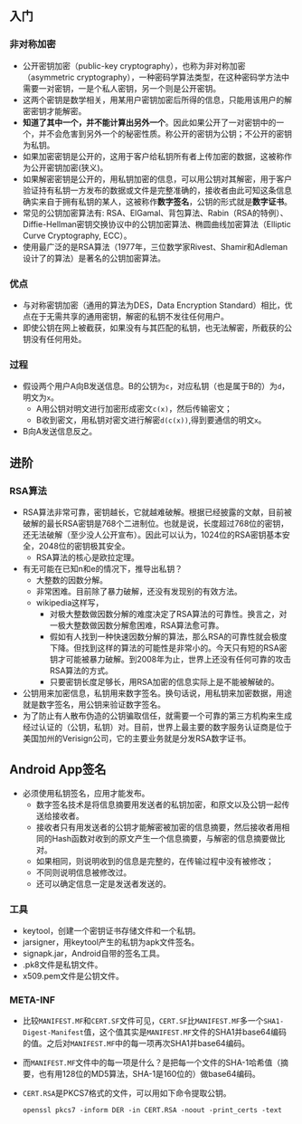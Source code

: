 ## 入门

### 非对称加密

* 公开密钥加密（public-key cryptography），也称为非对称加密（asymmetric cryptography），一种密码学算法类型，在这种密码学方法中需要一对密钥，一是个私人密钥，另一个则是公开密钥。
* 这两个密钥是数学相关，用某用户密钥加密后所得的信息，只能用该用户的解密密钥才能解密。
* **知道了其中一个，并不能计算出另外一个**。因此如果公开了一对密钥中的一个，并不会危害到另外一个的秘密性质。称公开的密钥为公钥；不公开的密钥为私钥。
* 如果加密密钥是公开的，这用于客户给私钥所有者上传加密的数据，这被称作为公开密钥加密(狭义)。
* 如果解密密钥是公开的，用私钥加密的信息，可以用公钥对其解密，用于客户验证持有私钥一方发布的数据或文件是完整准确的，接收者由此可知这条信息确实来自于拥有私钥的某人，这被称作**数字签名**，公钥的形式就是**数字证书**。
* 常见的公钥加密算法有: RSA、ElGamal、背包算法、Rabin（RSA的特例）、Diffie-Hellman密钥交换协议中的公钥加密算法、椭圆曲线加密算法（Elliptic Curve Cryptography, ECC）。
* 使用最广泛的是RSA算法（1977年，三位数学家Rivest、Shamir和Adleman设计了的算法）是著名的公钥加密算法。

### 优点

* 与对称密钥加密（通用的算法为DES，Data Encryption Standard）相比，优点在于无需共享的通用密钥，解密的私钥不发往任何用户。
* 即使公钥在网上被截获，如果没有与其匹配的私钥，也无法解密，所截获的公钥没有任何用处。

### 过程

* 假设两个用户A向B发送信息。B的公钥为`c`，对应私钥（也是属于B的）为`d`，明文为`x`。
  * A用公钥对明文进行加密形成密文`c(x)`，然后传输密文；
  * B收到密文，用私钥对密文进行解密`d(c(x))`,得到要通信的明文`x`。
* B向A发送信息反之。

## 进阶

### RSA算法

* RSA算法非常可靠，密钥越长，它就越难破解。根据已经披露的文献，目前被破解的最长RSA密钥是768个二进制位。也就是说，长度超过768位的密钥，还无法破解（至少没人公开宣布）。因此可以认为，1024位的RSA密钥基本安全，2048位的密钥极其安全。
  * RSA算法的核心是欧拉定理。
* 有无可能在已知n和e的情况下，推导出私钥？
  * 大整数的因数分解。
  * 非常困难。目前除了暴力破解，还没有发现别的有效方法。
  * wikipedia这样写，
    * 对极大整数做因数分解的难度决定了RSA算法的可靠性。换言之，对一极大整数做因数分解愈困难，RSA算法愈可靠。
    * 假如有人找到一种快速因数分解的算法，那么RSA的可靠性就会极度下降。但找到这样的算法的可能性是非常小的。今天只有短的RSA密钥才可能被暴力破解。到2008年为止，世界上还没有任何可靠的攻击RSA算法的方式。
    * 只要密钥长度足够长，用RSA加密的信息实际上是不能被解破的。
* 公钥用来加密信息，私钥用来数字签名。换句话说，用私钥来加密数据，用途就是数字签名，用公钥来验证数字签名。
* 为了防止有人散布伪造的公钥骗取信任，就需要一个可靠的第三方机构来生成经过认证的（公钥，私钥）对。目前，世界上最主要的数字服务认证商是位于美国加州的Verisign公司，它的主要业务就是分发RSA数字证书。

## Android App签名

* 必须使用私钥签名，应用才能发布。
  * 数字签名技术是将信息摘要用发送者的私钥加密，和原文以及公钥一起传送给接收者。
  * 接收者只有用发送者的公钥才能解密被加密的信息摘要，然后接收者用相同的Hash函数对收到的原文产生一个信息摘要，与解密的信息摘要做比对。
  * 如果相同，则说明收到的信息是完整的，在传输过程中没有被修改；
  * 不同则说明信息被修改过。
  * 还可以确定信息一定是发送者发送的。

### 工具

* keytool，创建一个密钥证书存储文件和一个私钥。
* jarsigner，用keytool产生的私钥为apk文件签名。
* signapk.jar，Android自带的签名工具。
* .pk8文件是私钥文件。
* x509.pem文件是公钥文件。

### META-INF

* 比较`MANIFEST.MF`和`CERT.SF`文件可见，`CERT.SF`比`MANIFEST.MF`多一个`SHA1-Digest-Manifest`值，这个值其实是`MANIFEST.MF`文件的SHA1并base64编码的值。之后对`MANIFEST.MF`中的每一项再次SHA1并base64编码。
* 而`MANIFEST.MF`文件中的每一项是什么？是把每一个文件的SHA-1哈希值（摘要，也有用128位的MD5算法，SHA-1是160位的）做base64编码。
* `CERT.RSA`是PKCS7格式的文件，可以用如下命令提取公钥。

      openssl pkcs7 -inform DER -in CERT.RSA -noout -print_certs -text
